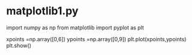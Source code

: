 # matplotlib1.py
import numpy as np
from matplotlib import pyplot as plt

xpoints =np.array([0,6])
ypoints  =np.array([0,9])
plt.plot(xpoints,ypoints)
plt.show()
